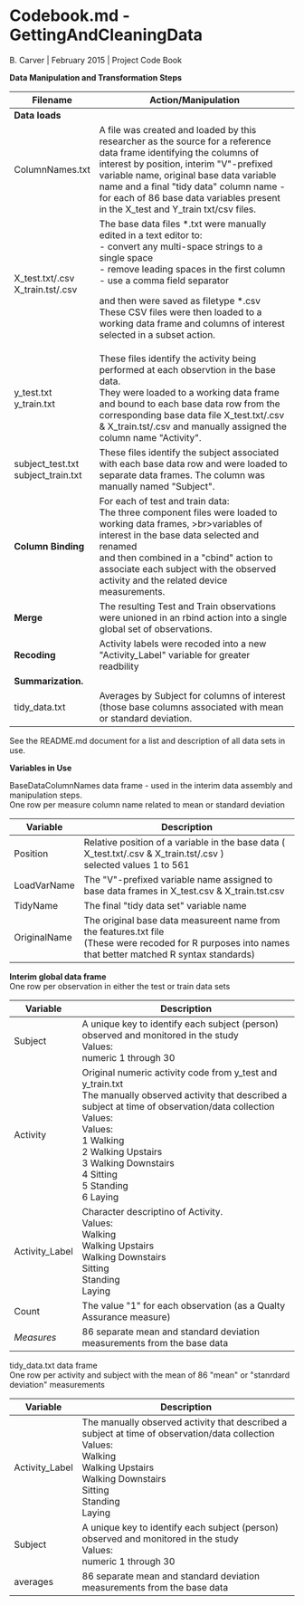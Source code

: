# Codebook.md - GettingAndCleaningData

B. Carver | February 2015  |  Project Code Book 

<b>Data Manipulation and Transformation Steps</b>

| Filename  | Action/Manipulation | 
| ------------- | ------------- |
| <b>Data loads</b> ||
| ColumnNames.txt  | A file was created and loaded by this researcher as the source for a reference data frame identifying the columns of interest by position, interim "V"-prefixed variable name, original base data variable name and a final "tidy data" column name - for each of 86 base data variables present in the X_test and Y_train txt/csv files. |
| X_test.txt/.csv<br>X_train.tst/.csv  | The base data files *.txt were manually edited in a text editor to:<br>- convert any multi-space strings to a single space <br> - remove leading spaces in the first column<br>- use a comma field separator<p>and then were saved as filetype *.csv<br> These CSV files were then loaded to a working data frame and columns of interest selected in a subset action. | 
| y_test.txt<br>y_train.txt | These files identify the activity being performed at each observtion in the base data.<br> They were loaded to a working data frame and bound to each base data row from the corresponding base data file X_test.txt/.csv & X_train.tst/.csv and manually assigned the column name "Activity". |   
| subject_test.txt<br>subject_train.txt  | These files identify the subject associated with each base data row and were loaded to separate data frames.  The column was manually named "Subject". |
| <b>Column Binding</b> | For each of test and train data:<br> The three component files were loaded to working data frames, >br>variables of interest in the base data selected and renamed <br> and then combined in a "cbind" action to associate each subject with the observed activity and the related device measurements. |
| <b>Merge</b> | The resulting Test and Train observations were unioned in an rbind action into a single global set of observations. |
| <b>Recoding</b> | Activity labels were recoded into a new "Activity_Label" variable for greater readbility |
| <b>Summarization.</b> | 
| tidy_data.txt  | Averages by Subject for columns of interest (those base columns associated with mean or standard deviation. |


See the README.md document for a list and description of all data sets in use.

<b>Variables in Use</b>

BaseDataColumnNames data frame - used in the interim data assembly and manipulation steps.
<br>One row per measure column name related to mean or standard deviation

| Variable  | Description | 
| ------------- | ------------- |
| Position  | Relative position of a variable in the base data (  X_test.txt/.csv & X_train.tst/.csv ) <br>selected values 1 to 561 |
| LoadVarName | The "V"-prefixed variable name assigned to base data frames in X_test.csv & X_train.tst.csv |
| TidyName | The final "tidy data set" variable name |
| OriginalName | The original base data measureent name from the features.txt file<br>(These were recoded for R purposes into names that better matched R syntax standards)|

<b>Interim global data frame</b>
<br>One row per observation in either the test or train data sets

| Variable  | Description | 
| ------------- | ------------- |
| Subject  | A unique key to identify each subject (person) observed and monitored in the study <br>Values:<br>numeric 1 through 30 |
| Activity | Original numeric activity code from y_test and y_train.txt<br>The manually observed activity that described a subject at time of observation/data collection<br>Values:<br>Values:<br>1 Walking<br>2 Walking Upstairs<br>3 Walking Downstairs<br>4 Sitting<br>5 Standing<br>6 Laying |
| Activity_Label | Character descriptino of Activity.<br>Values:<br>Walking<br>Walking Upstairs<br>Walking Downstairs<br>Sitting<br>Standing<br>Laying |
| Count | The value "1" for each observation (as a Qualty Assurance measure)|
| *Measures* | 86 separate mean and standard deviation measurements from the base data |


tidy_data.txt data frame
<br>One row per activity and subject with the mean of 86 "mean" or "stanrdard deviation" measurements 

| Variable  | Description | 
| ------------- | ------------- |
| Activity_Label | The manually observed activity that described a subject at time of observation/data collection<br>Values:<br>Walking<br>Walking Upstairs<br>Walking Downstairs<br>Sitting<br>Standing<br>Laying |
| Subject  | A unique key to identify each subject (person) observed and monitored in the study <br>Values:<br>numeric 1 through 30 |
| averages |86 separate mean and standard deviation measurements from the base data|

